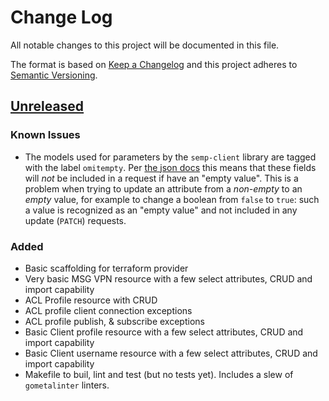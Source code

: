 # Change Log
All notable changes to this project will be documented in this file.

The format is based on [Keep a Changelog](http://keepachangelog.com/)
and this project adheres to [Semantic Versioning](http://semver.org/).


## [Unreleased]
### Known Issues
* The models used for parameters by the `semp-client` library are tagged with the label `omitempty`. Per [the json docs](https://golang.org/pkg/encoding/json/#Marshal) this means that these fields will *not* be included in a request if have an "empty value". 
This is a problem when trying to update an attribute from a *non-empty* to an *empty* value, for example to change a boolean from `false` to `true`: such a value is recognized as an "empty value" and not included in any update (`PATCH`) requests.

### Added
* Basic scaffolding for terraform provider
* Very basic MSG VPN resource with a few select attributes, CRUD and import capability
* ACL Profile resource with CRUD
* ACL profile client connection exceptions
* ACL profile publish, & subscribe exceptions
* Basic Client profile resource with a few select attributes, CRUD and import capability
* Basic Client username resource with a few select attributes, CRUD and import capability
* Makefile to buil, lint and test (but no tests yet). Includes a slew of `gometalinter` linters.

[Unreleased]: https://github.com/ExalDraen/terraform-provider-solace/compare/
